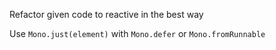 Refactor given code to reactive in the best way 
   
<div class="hint">
  Use <code>Mono.just(element)</code> with <code>Mono.defer</code> or <code>Mono.fromRunnable</code>
</div>